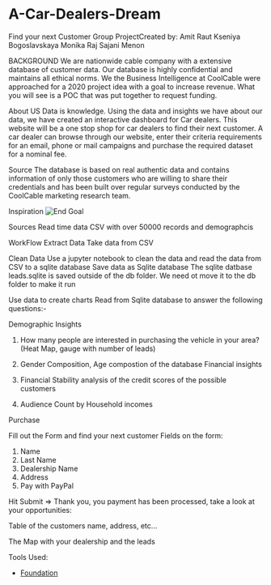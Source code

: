 # A-Car-Dealers-Dream
Find your next Customer 
Group ProjectCreated by:
Amit Raut
Kseniya Bogoslavskaya
Monika Raj
Sajani Menon


BACKGROUND
We are nationwide cable company with a extensive database of customer data. Our database is highly confidential and maintains all ethical norms. 
We the Business Intelligence at CoolCable were approached for a 2020 project idea with a goal to increase revenue. 
What you will see is a POC that was put together to request funding.

About US
Data is knowledge. Using the data and insights we have about our data, we have created an interactive dashboard for Car dealers. 
This website will be a one stop shop for car dealers to find their next customer. A car dealer can browse through our website, enter their criteria requirements for an email, phone or mail campaigns and purchase the required dataset for a nominal fee. 

Source 
The database is based on real authentic data and contains information of only those customers who are willing to share their credentials and has been built over regular surveys conducted by the CoolCable marketing research team.    

Inspiration
![End Goal](https://github.com/sajanimenon/A-Car-Dealer-s-Dream/tree/master/static/image001.png)

Sources
Read time data CSV with over 50000 records and demographcis

WorkFlow
Extract Data
Take data from CSV


Clean Data
Use a jupyter notebook to clean the data and read the data from CSV to a sqlite database
Save data as Sqlite database
The sqlite datbase leads.sqlite is saved outside of the db folder. We need ot move it to the db folder to make it run 

Use data to create charts
Read from Sqlite database to answer the following questions:-

Demographic Insights

1. How many people are interested in purchasing the vehicle in your area? (Heat Map, gauge with number of leads)
2. Gender Composition, Age compostion of the database
Financial insights

3. Financial Stability analysis of the credit scores of the possible customers
4. Audience Count by Household incomes

Purchase

Fill out the Form and find your next customer
Fields on the form:
1. Name
2. Last Name
3. Dealership Name
4. Address
5. Pay with PayPal 

Hit Submit => Thank you, you payment has been processed, take a look at your opportunities:

Table of the customers name, address, etc… 

The Map with your dealership and the leads 



Tools Used: 
- [Foundation](https://foundation.zurb.com/sites/docs/)
